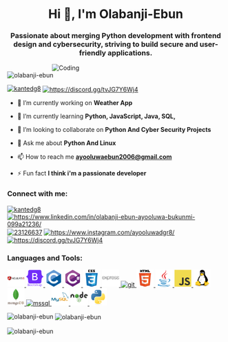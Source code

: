 <h1 align="center">Hi 👋, I'm Olabanji-Ebun</h1>
<h3 align="center">Passionate about merging Python development with frontend design and cybersecurity, striving to build secure and user-friendly applications.</h3>
<img align="right" alt="Coding" width="400" src="https://th.bing.com/th/id/R.c0d1b11e54c2b07f7353dd160e8ba80d?rik=BH2sjO5Vy1%2fC%2fg&pid=ImgRaw&r=0"></img>

<p align="left"> <img src="https://komarev.com/ghpvc/?username=olabanji-ebun&label=Profile%20views&color=0e75b6&style=flat" alt="olabanji-ebun" /> </p>

<p align="left"> <a href="https://twitter.com/kantedg8" target="blank"><img src="https://img.shields.io/twitter/follow/kantedg8?logo=twitter&style=for-the-badge" alt="kantedg8" /></a>
<a href="https://discord.gg/https://discord.gg/tvJG7Y6Wj4" target="blank"><img align="center" src="https://raw.githubusercontent.com/rahuldkjain/github-profile-readme-generator/master/src/images/icons/Social/discord.svg" alt="https://discord.gg/tvJG7Y6Wj4" height="30" width="40" /></a> </p>

- 🔭 I’m currently working on **Weather App**

- 🌱 I’m currently learning **Python, JavaScript, Java, SQL,**

- 👯 I’m looking to collaborate on **Python And Cyber Security Projects**

- 💬 Ask me about **Python And Linux**

- 📫 How to reach me **ayooluwaebun2006@gmail.com**

- ⚡ Fun fact **I think i'm a passionate developer**

<h3 align="left">Connect with me:</h3>
<p align="left">
<a href="https://twitter.com/kantedg8" target="blank"><img align="center" src="https://raw.githubusercontent.com/rahuldkjain/github-profile-readme-generator/master/src/images/icons/Social/twitter.svg" alt="kantedg8" height="30" width="40" /></a>
<a href="https://linkedin.com/in/https://www.linkedin.com/in/olabanji-ebun-ayooluwa-bukunmi-099a21236/" target="blank"><img align="center" src="https://raw.githubusercontent.com/rahuldkjain/github-profile-readme-generator/master/src/images/icons/Social/linked-in-alt.svg" alt="https://www.linkedin.com/in/olabanji-ebun-ayooluwa-bukunmi-099a21236/" height="30" width="40" /></a>
<a href="https://stackoverflow.com/users/23126637" target="blank"><img align="center" src="https://raw.githubusercontent.com/rahuldkjain/github-profile-readme-generator/master/src/images/icons/Social/stack-overflow.svg" alt="23126637" height="30" width="40" /></a>
<a href="https://instagram.com/https://www.instagram.com/ayooluwadgr8/" target="blank"><img align="center" src="https://raw.githubusercontent.com/rahuldkjain/github-profile-readme-generator/master/src/images/icons/Social/instagram.svg" alt="https://www.instagram.com/ayooluwadgr8/" height="30" width="40" /></a>
<a href="https://discord.gg/https://discord.gg/tvJG7Y6Wj4" target="blank"><img align="center" src="https://raw.githubusercontent.com/rahuldkjain/github-profile-readme-generator/master/src/images/icons/Social/discord.svg" alt="https://discord.gg/tvJG7Y6Wj4" height="30" width="40" /></a>
</p>

<h3 align="left">Languages and Tools:</h3>
<p align="left"> <a href="https://angular.io" target="_blank" rel="noreferrer"> <img src="https://raw.githubusercontent.com/devicons/devicon/master/icons/angularjs/angularjs-original-wordmark.svg" alt="angularjs" width="40" height="40"/> </a> <a href="https://getbootstrap.com" target="_blank" rel="noreferrer"> <img src="https://raw.githubusercontent.com/devicons/devicon/master/icons/bootstrap/bootstrap-plain-wordmark.svg" alt="bootstrap" width="40" height="40"/> </a> <a href="https://www.cprogramming.com/" target="_blank" rel="noreferrer"> <img src="https://raw.githubusercontent.com/devicons/devicon/master/icons/c/c-original.svg" alt="c" width="40" height="40"/> </a> <a href="https://www.w3schools.com/cs/" target="_blank" rel="noreferrer"> <img src="https://raw.githubusercontent.com/devicons/devicon/master/icons/csharp/csharp-original.svg" alt="csharp" width="40" height="40"/> </a> <a href="https://www.w3schools.com/css/" target="_blank" rel="noreferrer"> <img src="https://raw.githubusercontent.com/devicons/devicon/master/icons/css3/css3-original-wordmark.svg" alt="css3" width="40" height="40"/> </a> <a href="https://expressjs.com" target="_blank" rel="noreferrer"> <img src="https://raw.githubusercontent.com/devicons/devicon/master/icons/express/express-original-wordmark.svg" alt="express" width="40" height="40"/> </a> <a href="https://git-scm.com/" target="_blank" rel="noreferrer"> <img src="https://www.vectorlogo.zone/logos/git-scm/git-scm-icon.svg" alt="git" width="40" height="40"/> </a> <a href="https://www.w3.org/html/" target="_blank" rel="noreferrer"> <img src="https://raw.githubusercontent.com/devicons/devicon/master/icons/html5/html5-original-wordmark.svg" alt="html5" width="40" height="40"/> </a> <a href="https://www.java.com" target="_blank" rel="noreferrer"> <img src="https://raw.githubusercontent.com/devicons/devicon/master/icons/java/java-original.svg" alt="java" width="40" height="40"/> </a> <a href="https://developer.mozilla.org/en-US/docs/Web/JavaScript" target="_blank" rel="noreferrer"> <img src="https://raw.githubusercontent.com/devicons/devicon/master/icons/javascript/javascript-original.svg" alt="javascript" width="40" height="40"/> </a> <a href="https://www.linux.org/" target="_blank" rel="noreferrer"> <img src="https://raw.githubusercontent.com/devicons/devicon/master/icons/linux/linux-original.svg" alt="linux" width="40" height="40"/> </a> <a href="https://www.mongodb.com/" target="_blank" rel="noreferrer"> <img src="https://raw.githubusercontent.com/devicons/devicon/master/icons/mongodb/mongodb-original-wordmark.svg" alt="mongodb" width="40" height="40"/> </a> <a href="https://www.microsoft.com/en-us/sql-server" target="_blank" rel="noreferrer"> <img src="https://www.svgrepo.com/show/303229/microsoft-sql-server-logo.svg" alt="mssql" width="40" height="40"/> </a> <a href="https://www.mysql.com/" target="_blank" rel="noreferrer"> <img src="https://raw.githubusercontent.com/devicons/devicon/master/icons/mysql/mysql-original-wordmark.svg" alt="mysql" width="40" height="40"/> </a> <a href="https://nodejs.org" target="_blank" rel="noreferrer"> <img src="https://raw.githubusercontent.com/devicons/devicon/master/icons/nodejs/nodejs-original-wordmark.svg" alt="nodejs" width="40" height="40"/> </a> <a href="https://www.python.org" target="_blank" rel="noreferrer"> <img src="https://raw.githubusercontent.com/devicons/devicon/master/icons/python/python-original.svg" alt="python" width="40" height="40"/> </a> </p>

<p><img align="left" src="https://github-readme-stats.vercel.app/api/top-langs?username=olabanji-ebun&show_icons=true&locale=en&layout=compact" alt="olabanji-ebun" /></p>

<p>&nbsp;<img align="center" src="https://github-readme-stats.vercel.app/api?username=olabanji-ebun&show_icons=true&locale=en" alt="olabanji-ebun" /></p>

<p><img align="center" src="https://github-readme-streak-stats.herokuapp.com/?user=olabanji-ebun&" alt="olabanji-ebun" /></p>
